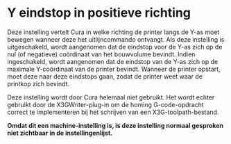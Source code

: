 Y eindstop in positieve richting
====
Deze instelling vertelt Cura in welke richting de printer langs de Y-as moet bewegen wanneer deze het uitlijncommando ontvangt. Als deze instelling is uitgeschakeld, wordt aangenomen dat de eindstop voor de Y-as zich op de nul (of negatieve) coördinaat van het bouwvolume bevindt. Indien ingeschakeld, wordt aangenomen dat de eindstop van de Y-as zich op de maximale Y-coördinaat van de printer bevindt. Wanneer de printer opstart, moet deze naar deze eindstops gaan, zodat de printer weet waar de printkop zich bevindt.

Deze instelling wordt door Cura helemaal niet gebruikt. Het wordt echter gebruikt door de X3GWriter-plug-in om de homing G-code-opdracht correct te implementeren bij het schrijven van een X3G-toolpath-bestand.

**Omdat dit een machine-instelling is, is deze instelling normaal gesproken niet zichtbaar in de instellingenlijst.**